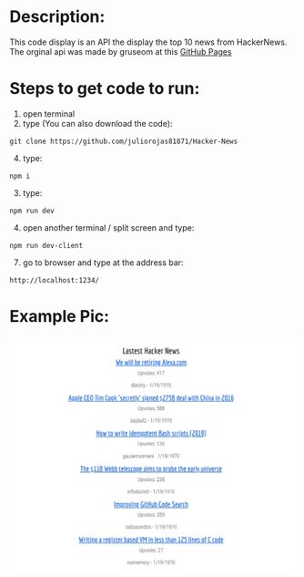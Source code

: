 # Description:
This code display is an API the display the top 10 news from HackerNews.
The orginal api was made by gruseom at this [GitHub Pages](https://github.com/HackerNews/API)

# Steps to get code to run:
1. open terminal
2. type (You can also download the code):
```
git clone https://github.com/juliorojas81871/Hacker-News
```
4. type: 
```
npm i
```
3. type: 
```
npm run dev
```
4. open another terminal / split screen and type:
```
npm run dev-client
```
7. go to browser and type at the address bar: 
```
http://localhost:1234/
```

# Example Pic:
![Hacker News Example Pic](https://github.com/juliorojas81871/Hacker-News/blob/main/pics/pic1.jpg)
